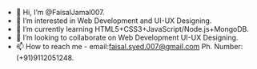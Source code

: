 - 👋 Hi, I’m @FaisalJamal007.
- 👀 I’m interested in Web Development and UI-UX Designing.
- 🌱 I’m currently learning HTML5+CSS3+JavaScript/Node.js+MongoDB.
- 💞️ I’m looking to collaborate on Web Development UI-UX Designing.
- 📫 How to reach me - email:faisal.syed.007@gmail.com 
                        Ph. Number: (+91)9112051248.
